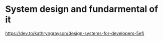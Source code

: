 # System design and fundarmental of it
https://dev.to/kathryngrayson/design-systems-for-developers-5efi
